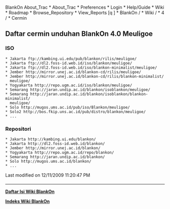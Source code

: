    BlankOn
 About_Trac
    * About_Trac
    * Preferences
    * Login
    * Help/Guide
    * Wiki
    * Roadmap
    * Browse_Repository
    * View_Reports
[q                 ]
    * BlankOn  /
    * Wiki  /
    * 4  /
    * Cermin
## Daftar cermin unduhan BlankOn 4.0 Meuligoe
### ISO
    * Jakarta ​ftp://kambing.ui.edu/pub/blankon/rilis/meuligoe/
    * Jakarta ​ftp://dl2.foss-id.web.id/iso/blankon/meuligoe/
    * Jakarta ​ftp://dl2.foss-id.web.id/iso/blankon-minimalist/meuligoe/
    * Jember ​http://mirror.unej.ac.id/blankon-cd/rilis/meuligoe/
    * Jember ​http://mirror.unej.ac.id/blankon-cd/rilis/blankon-minimalist/
      meuligoe/
    * Yogyakarta ​http://repo.ugm.ac.id/iso/blankon/meuligoe/
    * Semarang ​http://jaran.undip.ac.id/blankon/isoblankon/meuligoe/
    * Semarang ​http://jaran.undip.ac.id/blankon/isoblankon/blankon-minimalist/
      meuligoe/
    * Solo ​http://mugos.ums.ac.id/pub/iso/Blankon/meuligoe/
    * Solo2 ​http://bos.fkip.uns.ac.id/pub/distro/blankon/meuligoe/
    * ...
### Repositori
    * Jakarta ​http://kambing.ui.edu/blankon/
    * Jakarta ​http://dl2.foss-id.web.id/blankon/
    * Jember ​http://mirror.unej.ac.id/blankon/
    * Yogyakarta ​http://repo.ugm.ac.id/repo/blankon/
    * Semarang ​http://jaran.undip.ac.id/blankon/
    * Solo ​http://mugos.ums.ac.id/blankon/
    * ...
Last modified on 12/11/2009 11:20:47 PM
#### 
    
 
 
 
 
 
---
[**Daftar Isi Wiki BlankOn**](/wiki/DaftarIsi/index.html)
 
[**Indeks Wiki BlankOn**](/wiki/Indeks.html)
